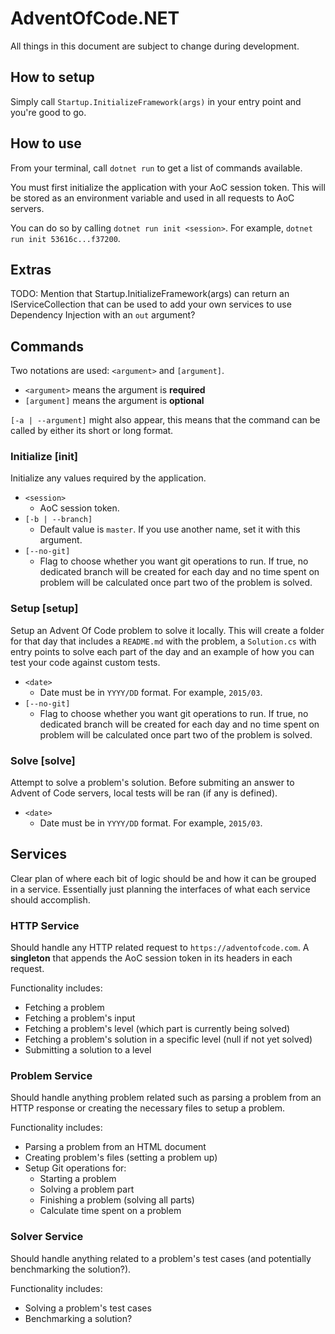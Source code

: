 ﻿# AdventOfCode.NET

All things in this document are subject to change during development.


## How to setup

Simply call `Startup.InitializeFramework(args)` in your entry point and you're good to go.

## How to use

From your terminal, call `dotnet run` to get a list of commands available.

You must first initialize the application with your AoC session token. This will be stored as an environment variable and used in all requests to AoC servers.

You can do so by calling `dotnet run init <session>`. For example, `dotnet run init 53616c...f37200`.

## Extras

TODO: Mention that Startup.InitializeFramework(args) can return an IServiceCollection that can be used to add your own services to use Dependency Injection with an `out` argument?

## Commands

Two notations are used: `<argument>` and `[argument]`.

- `<argument>` means the argument is **required**
- `[argument]` means the argument is **optional**

`[-a | --argument]` might also appear, this means that the command can be called by either its short or long format.

### Initialize [init]

Initialize any values required by the application.
- `<session>`
  - AoC session token.
- `[-b | --branch]`
  - Default value is `master`. If you use another name, set it with this argument.
- `[--no-git]`
  - Flag to choose whether you want git operations to run. If true, no dedicated branch will be created for each day and no time spent on problem will be calculated once part two of the problem is solved.


### Setup [setup]

Setup an Advent Of Code problem to solve it locally. 
This will create a folder for that day that includes a `README.md` with the problem, a `Solution.cs` with entry points to solve each part of the day and an example of how you can test your code against custom tests.
- `<date>`
  - Date must be in `YYYY/DD` format. For example, `2015/03`.
- `[--no-git]`
  - Flag to choose whether you want git operations to run. If true, no dedicated branch will be created for each day and no time spent on problem will be calculated once part two of the problem is solved.

### Solve [solve]

Attempt to solve a problem's solution. Before submiting an answer to Advent of Code servers, local tests will be ran (if any is defined).
- `<date>`
  - Date must be in `YYYY/DD` format. For example, `2015/03`.

## Services

Clear plan of where each bit of logic should be and how it can be grouped in a service.
Essentially just planning the interfaces of what each service should accomplish.

### HTTP Service

Should handle any HTTP related request to `https://adventofcode.com`. 
A **singleton** that appends the AoC session token in its headers in each request.

Functionality includes:
- Fetching a problem
- Fetching a problem's input
- Fetching a problem's level (which part is currently being solved)
- Fetching a problem's solution in a specific level (null if not yet solved)
- Submitting a solution to a level

### Problem Service

Should handle anything problem related such as parsing a problem from an HTTP response or creating the necessary files to setup a problem.

Functionality includes:
- Parsing a problem from an HTML document
- Creating problem's files (setting a problem up)
- Setup Git operations for:
    - Starting a problem
    - Solving a problem part
    - Finishing a problem (solving all parts)
    - Calculate time spent on a problem

### Solver Service

Should handle anything related to a problem's test cases (and potentially benchmarking the solution?).

Functionality includes:
- Solving a problem's test cases
- Benchmarking a solution?